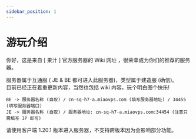 ```yaml
---
sidebar_position: 1
---
```


# 游玩介绍

你好，这是来自 [ 果汁 ] 官方服务器的 Wiki 网址 ，很荣幸成为你们的推荐的服务器。

服务器属于互通服 ( JE & BE 都可进入此服务器)，类型属于建造服 (确信)。  
目前已经正在着重更新内容，当然也包括 wiki 内容，玩个明白图个快乐!

    BE -> 服务器名称 (自取) / cn-sq-h7-a.miaovps.com (填写服务器地址) / 34455 (填写服务器端口)  
    JE -> 服务器名称 (自取) / 服务器地址: cn-sq-h7-a.miaovps.com:34454 (注意只需填写 IP 即可)  
    
请使用客户端 1.20.1 版本进入服务器，不支持跨版本因为会影响部分功能。
